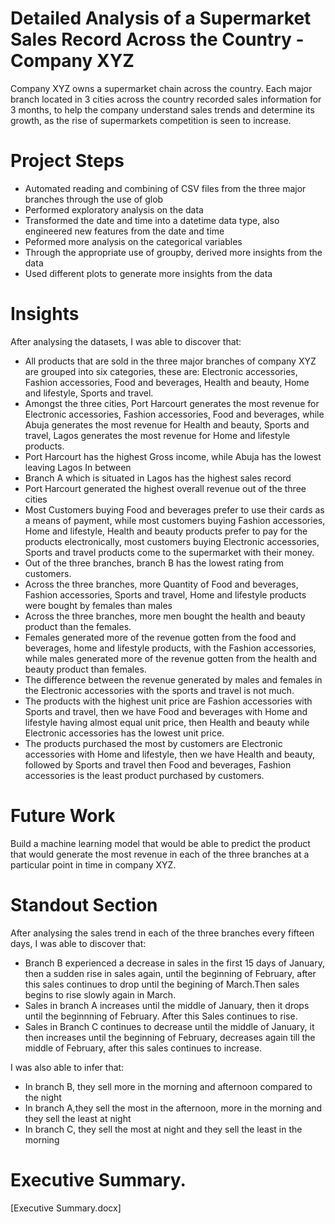 # Detailed Analysis of a Supermarket Sales Record Across the Country - Company XYZ
Company XYZ owns a supermarket chain across the country. Each major branch located in 3 cities across the country recorded sales information for 3 months, to help the company understand sales trends and determine its growth, as the rise of supermarkets competition is seen to increase. 

# Project Steps
<ul>
  <li> Automated reading and combining of CSV files from the three major branches through the use of glob </li>
  <li> Performed exploratory analysis on the data </li>
  <li> Transformed the date and time into a datetime data type, also engineered new features from the date and time</li>
  <li> Peformed more analysis on the categorical variables</li>
  <li>Through the appropriate use of groupby, derived more insights from the data </li>
  <li> Used different plots to generate more insights from the data</li>
</ul>

# Insights
After analysing the datasets, I was able to discover that:
<ul>
  <li>All products that are sold in the three major branches of company XYZ are grouped into six categories, these are: Electronic accessories, Fashion accessories, Food and beverages, Health and beauty, Home and lifestyle, Sports and travel.</li>
  <li> Amongst the three cities, Port Harcourt generates the most revenue for Electronic accessories, Fashion accessories, Food and beverages, while Abuja generates the most revenue for Health and beauty, Sports and travel, Lagos generates the most revenue for Home and lifestyle products.</li>
  <li> Port Harcourt has the highest Gross income, while Abuja has the lowest leaving Lagos In between</li>
  <li> Branch A which is situated in Lagos has the highest sales record</li>
  <li> Port Harcourt generated the highest overall revenue out of the three cities</li>
  <li> Most Customers buying Food and beverages prefer to use their cards as a means of payment, while most customers buying Fashion accessories, Home and lifestyle, Health and beauty products prefer to pay for the products electronically, most customers buying Electronic accessories, Sports and travel products come to the supermarket with their money.</li>
  <li> Out of the three branches, branch B has the lowest rating from customers.</li>
  <li> Across the three branches, more Quantity of Food and beverages, Fashion accessories, Sports and travel, Home and lifestyle products were bought by females than males</li>
  <li> Across the three branches, more men bought the health and beauty product than the females.</li>
  <li> Females generated more of the revenue gotten from the food and beverages, home and lifestyle products, with the Fashion accessories, while males generated more of the revenue gotten from the health and beauty product than females.</li>
  <li> The difference between the revenue generated by males and females in the Electronic accessories with the sports and travel is not much.</li>
  <li> The products with the highest unit price are Fashion accessories with Sports and travel, then we have Food and beverages with Home and lifestyle having almost equal unit price, then Health and beauty while Electronic accessories has the lowest unit price.</li>
  <li> The products purchased the most by customers are Electronic accessories with Home and lifestyle, then we have Health and beauty, followed by Sports and travel then Food and beverages, Fashion accessories is the least product purchased by customers.</li>
 </ul>
 
# Future Work
Build a machine learning model that would be able to predict the product that would generate the most revenue in each of the three branches at a particular point in time in company XYZ.

# Standout Section
After analysing the sales trend in each of the three branches every fifteen days, I was able to discover that:
<ul>
  <li> Branch B experienced a decrease in sales in the first 15 days of January, then a sudden rise in sales again, until the beginning of February, after this sales continues to drop until the begining of March.Then sales begins to rise slowly again in March.</li>
  <li> Sales in branch A increases until the middle of January, then it drops until the beginnning of February. After this Sales continues to rise.</li>
  <li> Sales in Branch C continues to decrease until the middle of January, it then increases until the beginning of February, decreases again till the middle of February, after this sales continues to increase.</li>
</ul>
I was also able to infer that:

<ul>
  <li> In branch B, they sell more in the morning and afternoon compared to the night </li>
  <li> In branch A,they sell the most in the afternoon, more in the morning and they sell the least at night</li>
  <li>In branch C, they sell the most at night and they sell the least in the morning</li>
</ul>

# Executive Summary.
[Executive Summary.docx]
